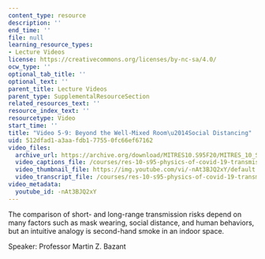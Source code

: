 ```yaml
---
content_type: resource
description: ''
end_time: ''
file: null
learning_resource_types:
- Lecture Videos
license: https://creativecommons.org/licenses/by-nc-sa/4.0/
ocw_type: ''
optional_tab_title: ''
optional_text: ''
parent_title: Lecture Videos
parent_type: SupplementalResourceSection
related_resources_text: ''
resource_index_text: ''
resourcetype: Video
start_time: ''
title: "Video 5-9: Beyond the Well-Mixed Room\u2014Social Distancing"
uid: 512dfad1-a3aa-fdb1-7755-0fc66ef67162
video_files:
  archive_url: https://archive.org/download/MITRES10.S95F20/MITRES_10_S95F20_0509_300k.mp4
  video_captions_file: /courses/res-10-s95-physics-of-covid-19-transmission-fall-2020/44f1a3c81fa05a6fb1b4dba53a0e5b89_-nAt3BJQ2xY.vtt
  video_thumbnail_file: https://img.youtube.com/vi/-nAt3BJQ2xY/default.jpg
  video_transcript_file: /courses/res-10-s95-physics-of-covid-19-transmission-fall-2020/1c6ebd2cb842bbd0d698cd858deafa81_-nAt3BJQ2xY.pdf
video_metadata:
  youtube_id: -nAt3BJQ2xY
---
```


The comparison of short- and long-range transmission risks depend on many factors such as mask wearing, social distance, and human behaviors, but an intuitive analogy is second-hand smoke in an indoor space.

Speaker: Professor Martin Z. Bazant

